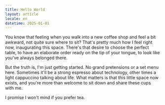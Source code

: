 ```yaml
---
title: Hello World
layout: article
locale: en
datetime: 2025-01-01
---
```


You know that feeling when you walk into a new coffee shop and feel a bit awkward, not quite sure where to sit? That's pretty much how I feel right now, inaugurating this space. There's that desire to choose the perfect table, to have an elaborate order ready on the tip of your tongue, to look like you've always belonged there.

But the truth is, I'm just getting started. No grand pretensions or a set menu here. Sometimes it'll be a strong espresso about technology, other times a light cappuccino talking about life. What matters is that this little space now exists, and you're more than welcome to sit down and share these cups with me.

I promise I won't mind if you prefer tea.

